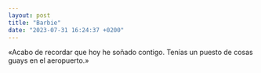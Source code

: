 ```yaml
---
layout: post
title: "Barbie"
date: "2023-07-31 16:24:37 +0200"
---
```


«Acabo de recordar que hoy he soñado contigo. Tenías un puesto de cosas guays en el aeropuerto.»


